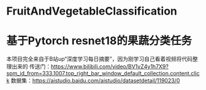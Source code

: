 # FruitAndVegetableClassification
# 基于Pytorch resnet18的果蔬分类任务
本项目完全来自于B站up“深度学习每日摘要”，因为刚学习自己看着视频将代码整理出来的
传送门：https://www.bilibili.com/video/BV1vZ4y1h7X9?spm_id_from=333.1007.top_right_bar_window_default_collection.content.click
数据集：https://aistudio.baidu.com/aistudio/datasetdetail/119023/0

